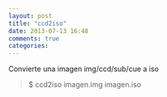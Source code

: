 ```yaml
---
layout: post
title: "ccd2iso"
date: 2013-07-13 16:48
comments: true
categories: 
---
```

Convierte una imagen img/ccd/sub/cue a iso

>$ ccd2iso imagen.img imagen.iso 

